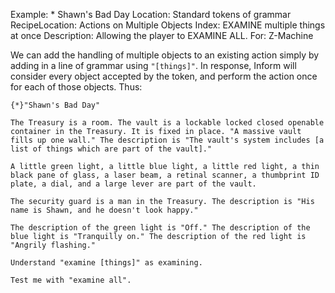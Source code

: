 Example: * Shawn's Bad Day
Location: Standard tokens of grammar
RecipeLocation: Actions on Multiple Objects
Index: EXAMINE multiple things at once
Description: Allowing the player to EXAMINE ALL.
For: Z-Machine

  
We can add the handling of multiple objects to an existing action simply by adding in a line of grammar using `"[things]"`. In response, Inform will consider every object accepted by the token, and perform the action once for each of those objects. Thus:

  

``` inform7
{*}"Shawn's Bad Day"

The Treasury is a room. The vault is a lockable locked closed openable container in the Treasury. It is fixed in place. "A massive vault fills up one wall." The description is "The vault's system includes [a list of things which are part of the vault]."

A little green light, a little blue light, a little red light, a thin black pane of glass, a laser beam, a retinal scanner, a thumbprint ID plate, a dial, and a large lever are part of the vault.

The security guard is a man in the Treasury. The description is "His name is Shawn, and he doesn't look happy."

The description of the green light is "Off." The description of the blue light is "Tranquilly on." The description of the red light is "Angrily flashing."

Understand "examine [things]" as examining.

Test me with "examine all".
```

